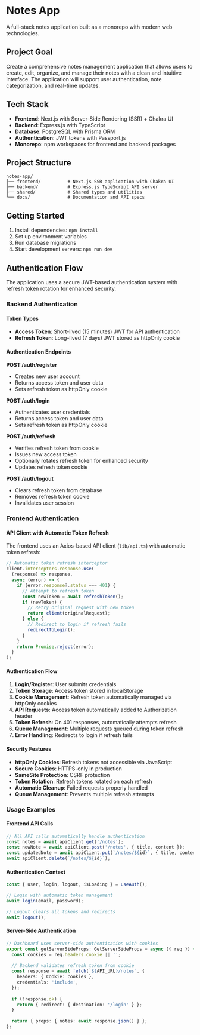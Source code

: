 # Notes App

A full-stack notes application built as a monorepo with modern web technologies.

## Project Goal

Create a comprehensive notes management application that allows users to create, edit, organize, and manage their notes with a clean and intuitive interface. The application will support user authentication, note categorization, and real-time updates.

## Tech Stack

- **Frontend**: Next.js with Server-Side Rendering (SSR) + Chakra UI
- **Backend**: Express.js with TypeScript
- **Database**: PostgreSQL with Prisma ORM
- **Authentication**: JWT tokens with Passport.js
- **Monorepo**: npm workspaces for frontend and backend packages

## Project Structure

```
notes-app/
├── frontend/          # Next.js SSR application with Chakra UI
├── backend/           # Express.js TypeScript API server
├── shared/            # Shared types and utilities
└── docs/              # Documentation and API specs
```

## Getting Started

1. Install dependencies: `npm install`
2. Set up environment variables
3. Run database migrations
4. Start development servers: `npm run dev`

## Authentication Flow

The application uses a secure JWT-based authentication system with refresh token rotation for enhanced security.

### Backend Authentication

#### Token Types
- **Access Token**: Short-lived (15 minutes) JWT for API authentication
- **Refresh Token**: Long-lived (7 days) JWT stored as httpOnly cookie

#### Authentication Endpoints

**POST /auth/register**
- Creates new user account
- Returns access token and user data
- Sets refresh token as httpOnly cookie

**POST /auth/login**
- Authenticates user credentials
- Returns access token and user data
- Sets refresh token as httpOnly cookie

**POST /auth/refresh**
- Verifies refresh token from cookie
- Issues new access token
- Optionally rotates refresh token for enhanced security
- Updates refresh token cookie

**POST /auth/logout**
- Clears refresh token from database
- Removes refresh token cookie
- Invalidates user session

### Frontend Authentication

#### API Client with Automatic Token Refresh

The frontend uses an Axios-based API client (`lib/api.ts`) with automatic token refresh:

```typescript
// Automatic token refresh interceptor
client.interceptors.response.use(
  (response) => response,
  async (error) => {
    if (error.response?.status === 401) {
      // Attempt to refresh token
      const newToken = await refreshToken();
      if (newToken) {
        // Retry original request with new token
        return client(originalRequest);
      } else {
        // Redirect to login if refresh fails
        redirectToLogin();
      }
    }
    return Promise.reject(error);
  }
);
```

#### Authentication Flow

1. **Login/Register**: User submits credentials
2. **Token Storage**: Access token stored in localStorage
3. **Cookie Management**: Refresh token automatically managed via httpOnly cookies
4. **API Requests**: Access token automatically added to Authorization header
5. **Token Refresh**: On 401 responses, automatically attempts refresh
6. **Queue Management**: Multiple requests queued during token refresh
7. **Error Handling**: Redirects to login if refresh fails

#### Security Features

- **httpOnly Cookies**: Refresh tokens not accessible via JavaScript
- **Secure Cookies**: HTTPS-only in production
- **SameSite Protection**: CSRF protection
- **Token Rotation**: Refresh tokens rotated on each refresh
- **Automatic Cleanup**: Failed requests properly handled
- **Queue Management**: Prevents multiple refresh attempts

### Usage Examples

#### Frontend API Calls
```typescript
// All API calls automatically handle authentication
const notes = await apiClient.get('/notes');
const newNote = await apiClient.post('/notes', { title, content });
const updatedNote = await apiClient.put(`/notes/${id}`, { title, content });
await apiClient.delete(`/notes/${id}`);
```

#### Authentication Context
```typescript
const { user, login, logout, isLoading } = useAuth();

// Login with automatic token management
await login(email, password);

// Logout clears all tokens and redirects
await logout();
```

#### Server-Side Authentication
```typescript
// Dashboard uses server-side authentication with cookies
export const getServerSideProps: GetServerSideProps = async ({ req }) => {
  const cookies = req.headers.cookie || '';
  
  // Backend validates refresh token from cookie
  const response = await fetch(`${API_URL}/notes`, {
    headers: { Cookie: cookies },
    credentials: 'include',
  });
  
  if (!response.ok) {
    return { redirect: { destination: '/login' } };
  }
  
  return { props: { notes: await response.json() } };
};
```
